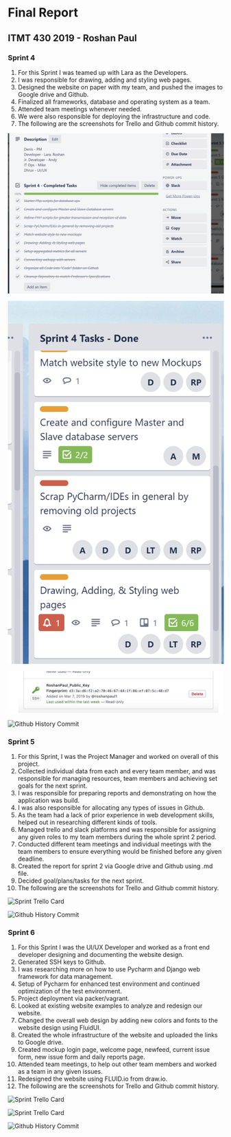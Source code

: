 # Final Report

## ITMT 430 2019 - Roshan Paul

### Sprint 4

1. For this Sprint I was teamed up with Lara as the Developers.
1. I was responsible for drawing, adding and styling web pages.
1. Designed the website on paper with my team, and pushed the images to Google drive and Github.
1. Finalized all frameworks, database and operating system as a team.
1. Attended team meetings whenever needed.
1. We were also responsible for deploying the infrastructure and code.
1. The following are the screenshots for Trello and Github commit history.

![Sprint Trello Card](images/sprint4_trello.PNG)


![Sprint Trello Card](images/sprint4_trello1.PNG)


![Sprint Public Key](images/sprint4_publickey.PNG)


![Github History Commit](images/sprint4_github.PNG)

### Sprint 5

1. For this Sprint, I was the Project Manager and worked on overall of this project.
1. Collected individual data from each and every team member, and was responsible for managing resources, team members and achieving set goals for the next sprint.
1. I was responsible for preparing reports and demonstrating on how the application was build.
1. I was also responsible for allocating any types of issues in Github.
1. As the team had a lack of prior experience in web development skills, helped out in researching different kinds of tools.
1. Managed trello and slack platforms and was responsible for assigning any given roles to my team members during the whole sprint 2 period.
1. Conducted different team meetings and individual meetings with the team members to ensure everything would be finished before any given deadline.
1. Created the report for sprint 2 via Google drive and Github using .md file.
1. Decided goal/plans/tasks for the next sprint.
1. The following are the screenshots for Trello and Github commit history.

![Sprint Trello Card](images/Sprint2_Trello.PNG)


![Github History Commit](images/Sprint2_Github.PNG)

### Sprint 6

1. For this Sprint I was the UI/UX Developer and worked as a front end developer designing and documenting the website design.
1. Generated SSH keys to Github.
1. I was researching more on how to use Pycharm and Django web framework for data management.
1. Setup of Pycharm for enhanced test environment and continued optimization of the test environment.
1. Project deployment via packer/vagrant.
1. Looked at existing website examples to analyze and redesign our website.
1. Changed the overall web design by adding new colors and fonts to the website design using FluidUI.
1. Created the whole infrastructure of the website and uploaded the links to Google drive.
1. Created mockup login page, welcome page, newfeed, current issue form, new issue form and daily reports page.
1. Attended team meetings, to help out other team members and worked as a team in any given issues.
1. Redesigned the website using FLUID.io from draw.io.
1. The following are the screenshots for Trello and Github commit history.

![Sprint Trello Card](images/Sprint3_Trello.PNG)


![Sprint Trello Card](images/Sprint3.1_Trello.PNG)


![Github History Commit](images/Sprint3_Github.PNG)
